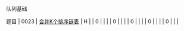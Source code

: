 <!--
 * @Author: QDX
 * @Date: 2022-12-23 11:22:51
 * @Description: 
-->
队列基础

题目
| 0023 | [合并K个排序链表](../solutions/0023_%E5%90%88%E5%B9%B6K%E4%B8%AA%E6%8E%92%E5%BA%8F%E9%93%BE%E8%A1%A8.ipynb) | H |
| 0 | []() |  |
| 0 | []() |  |
| 0 | []() |  |
| 0 | []() |  |
| 0 | []() |  |